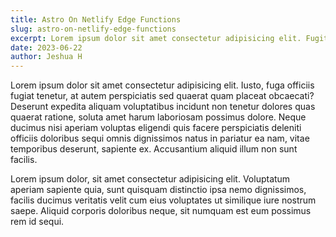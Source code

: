 ```yaml
---
title: Astro On Netlify Edge Functions
slug: astro-on-netlify-edge-functions
excerpt: Lorem ipsum dolor sit amet consectetur adipisicing elit. Fugit laboriosam blanditiis praesentium perferendis laborum eveniet magni illo eos rerum minima?
date: 2023-06-22
author: Jeshua H
---
```


Lorem ipsum dolor sit amet consectetur adipisicing elit. Iusto, fuga officiis fugiat tenetur, at autem perspiciatis sed quaerat quam placeat obcaecati? Deserunt expedita aliquam voluptatibus incidunt non tenetur dolores quas quaerat ratione, soluta amet harum laboriosam possimus dolore. Neque ducimus nisi aperiam voluptas eligendi quis facere perspiciatis deleniti officiis doloribus sequi omnis dignissimos natus in pariatur ea nam, vitae temporibus deserunt, sapiente ex. Accusantium aliquid illum non sunt facilis.

Lorem ipsum dolor, sit amet consectetur adipisicing elit. Voluptatum aperiam sapiente quia, sunt quisquam distinctio ipsa nemo dignissimos, facilis ducimus veritatis velit cum eius voluptates ut similique iure nostrum saepe. Aliquid corporis doloribus neque, sit numquam est eum possimus rem id sequi.
